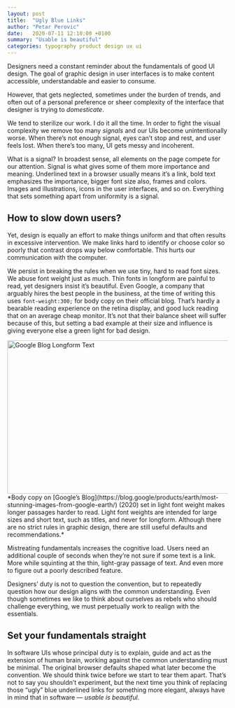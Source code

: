 ```yaml
---
layout: post
title:  "Ugly Blue Links"
author: "Petar Perovic"
date:   2020-07-11 12:10:00 +0100
summary: "Usable is beautiful"
categories: typography product design ux ui
---
```


Designers need a constant reminder about the fundamentals of good UI design. The goal of graphic design in user interfaces is to make content accessible, understandable and easier to consume.

However, that gets neglected, sometimes under the burden of trends, and often out of a personal preference or sheer complexity of the interface that designer is trying to _domesticate_.

We tend to sterilize our work. I do it all the time. In order to fight the visual complexity we remove too many _signals_ and our UIs become unintentionally worse. When there’s not enough signal, eyes can’t stop and rest, and user feels lost. When there’s too many, UI gets messy and incoherent.

What is a signal? In broadest sense, all elements on the page compete for our attention. Signal is what gives some of them more importance and meaning. Underlined text in a browser usually means it’s a link, bold text emphasizes the importance, bigger font size also, frames and colors. Images and illustrations, icons in the user interfaces, and so on. Everything that sets something apart from uniformity is a signal.

## How to slow down users?

Yet, design is equally an effort to make things uniform and that often results in excessive intervention. We make links hard to identify or choose color so poorly that contrast drops way below comfortable. This hurts our communication with the computer.

We persist in breaking the rules when we use tiny, hard to read font sizes. We abuse font weight just as much. Thin fonts in longform are painful to read, yet designers insist it’s beautiful. Even Google, a company that arguably hires the best people in the business, at the time of writing this uses `font-weight:300;` for body copy on their official blog. That’s hardly a bearable reading experience on the retina display, and good luck reading that on an average cheap monitor. It’s not that their balance sheet will suffer because of this, but setting a bad example at their size and influence is giving everyone else a green light for bad design.

<img width="616" height="350" src="{% link /assets/usable-is-beautiful_google_blog.jpg %}" alt="Google Blog Longform Text">
*Body copy on [Google’s Blog](https://blog.google/products/earth/most-stunning-images-from-google-earth/) (2020) set in light font weight makes longer passages harder to read. Light font weights are intended for large sizes and short text, such as titles, and never for longform. Although there are no strict rules in graphic design, there are still useful defaults and recommendations.*

Mistreating fundamentals increases the cognitive load. Users need an additional couple of seconds when they’re not sure if some text is a link. More while squinting at the thin, light-gray passage of text. And even more to figure out a poorly described feature.

Designers’ duty is not to question the convention, but to repeatedly question how our design aligns with the common understanding. Even though sometimes we like to think about ourselves as rebels who should challenge everything, we must perpetually work to realign with the essentials.

## Set your fundamentals straight

In software UIs whose principal duty is to explain, guide and act as the extension of human brain, working against the common understanding must be minimal. The original browser defaults shaped what later become the convention. We should think twice before we start to tear them apart. That’s not to say you shouldn’t experiment, but the next time you think of replacing those “ugly” blue underlined links for something more elegant, always have in mind that in software — _usable is beautiful_.